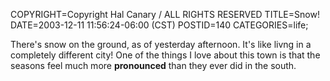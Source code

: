 COPYRIGHT=Copyright Hal Canary / ALL RIGHTS RESERVED
TITLE=Snow!
DATE=2003-12-11 11:56:24-06:00 (CST)
POSTID=140
CATEGORIES=life;

There's snow on the ground, as of yesterday afternoon. It's like livng in a completely different city! One of the things I love about this town is that the seasons feel much more **pronounced** than they ever did in the south.
